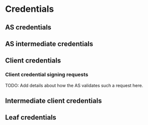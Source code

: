 # Credentials

## AS credentials

## AS intermediate credentials

## Client credentials

### Client credential signing requests

TODO: Add details about how the AS validates such a request here.

## Intermediate client credentials

## Leaf credentials
